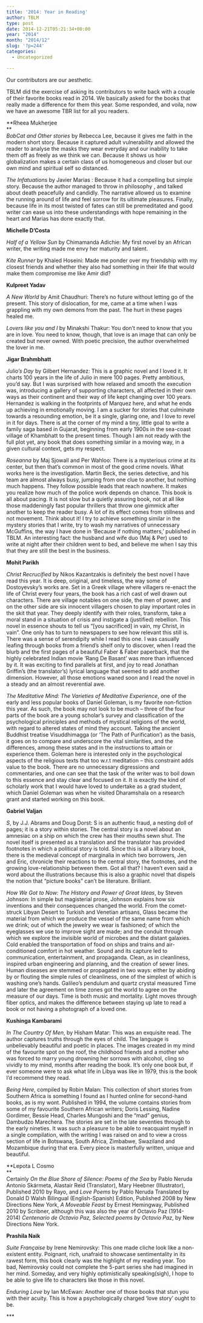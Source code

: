 ```yaml
---
title: '2014: Year in Reading'
author: TBLM
type: post
date: 2014-12-21T05:21:34+00:00
year: "2014"
month: "2014/12"
slug: '?p=244'
categories:
  - Uncategorized

---
```

Our contributors are our aesthetic. 

TBLM did the exercise of asking its contributors to write back with a couple of their favorite books read in 2014. We basically asked for the books that really made a difference for them this year. Some responded, and voila, now we have an awesome TBR list for all you readers.

**Rheea Mukherjee  
**  
_BobCat and Other stories_ by Rebecca Lee, because it gives me faith in the modern short story. Because it captured adult vulnerability and allowed the reader to analyse the masks they wear everyday and our inability to take them off as freely as we think we can. Because it shows us how globalization makes a certain class of us homogeneous and closer but our own mind and spiritual self so distanced. 

_The Infatuations_ by Javier Marias : Because it had a compelling but simple story. Because the author managed to throw in philosophy , and talked about death peacefully and candidly. The narrative allowed us to examine the running around of life and feel sorrow for its ultimate pleasures. Finally, because life in its most twisted of fates can still be premeditated and good writer can ease us into these understandings with hope remaining in the heart and Marias has done exactly that.

**Michelle D&#8217;Costa**

_Half of a Yellow Sun_ by Chimamanda Adichie: My first novel by an African writer, the writing made me envy her maturity and talent.

_Kite Runner_ by Khaled Hoseini: Made me ponder over my friendship with my closest friends and whether they also had something in their life that would make them compromise me like Amir did?

**Kulpreet Yadav**

_A New World_ by Amit Chaudhuri: There’s no future without letting go of the present. This story of dislocation, for me, came at a time when I was grappling with my own demons from the past. The hurt in these pages healed me. 

_Lovers like you and I_ by Minakshi Thakur: You don’t need to know that you are in love. You need to know, though, that love is an image that can only be created but never owned. With poetic precision, the author overwhelmed the lover in me.

**Jigar Brahmbhatt**

_Julio&#8217;s Day_ by Gilbert Hernandez: This is a graphic novel and I loved it. It charts 100 years in the life of Julio in mere 100 pages. Pretty ambitious, you&#8217;d say. But I was surprised with how relaxed and smooth the execution was, introducing a gallery of supporting characters, all affected in their own ways as their continent and their way of life kept changing over 100 years. Hernandez is walking in the footprints of Marquez here, and what he ends up achieving in emotionally moving. I am a sucker for stories that culminate towards a resounding emotion, be it a single, glaring one, and I love to revel in it for days. There is at the corner of my mind a tiny, little goal to write a family saga based in Gujarat, beginning from early 1900s in the sea-coast village of Khambhatt to the present times. Though I am not ready with the full plot yet, any book that does something similar in a moving way, in a given cultural context, gets my respect. 

_Roseanna_ by Maj Sjowall and Per Wahloo: There is a mysterious crime at its center, but then that&#8217;s common in most of the good crime novels. What works here is the investigation. Martin Beck, the series detective, and his team are almost always busy, jumping from one clue to another, but nothing much happens. They follow possible leads that reach nowhere. It makes you realize how much of the police work depends on chance. This book is all about pacing. It is not slow but a quietly assuring book, not at all like those maddeningly fast popular thrillers that throw one gimmick after another to keep the reader busy. A lot of its effect comes from stillness and not movement. Think about it! I try to achieve something similar in the mystery stories that I write, try to wash my narratives of unnecessary McGuffins, the way I have done in &#8216;Because if nothing matters,&#8217; published in TBLM. An interesting fact: the husband and wife duo (Maj & Per) used to write at night after their children went to bed, and believe me when I say this that they are still the best in the business.

**Mohit Parikh**

_Christ Recrucified_ by Nikos Kazantzakis is definitely the best novel I have read this year. It is deep, original, and timeless, the way some of Dostoyevsky’s works are. Set in a Greek village where villagers re-enact the life of Christ every four years, the book has a rich cast of well drawn out characters. There are village notables on one side, the men of power, and on the other side are six innocent villagers chosen to play important roles in the skit that year. They deeply identify with their roles, transform, take a moral stand in a situation of crisis and instigate a (justified) rebellion. This novel in essence shouts to tell us “[you sacrificed] in vain, my Christ, in vain”. One only has to turn to newspapers to see how relevant this still is.  
There was a sense of serendipity while I read this one. I was casually leafing through books from a friend’s shelf only to discover, when I read the blurb and the first pages of a beautiful Faber & Faber paperback, that the highly celebrated Indian movie &#8216;Rang De Basant&#8217; was more than influenced by it. It was exciting to find parallels at first, and joy to read Jonathan Griffin’s (the translator’s) lyrical language that seemed to add another dimension. However, all those emotions waned soon and I read the novel in a steady and an almost reverential awe.

_The Meditative Mind: The Varieties of Meditative Experience_, one of the early and less popular books of Daniel Goleman, is my favorite non-fiction this year. As such, the book may not look to be much – three of the four parts of the book are a young scholar’s survey and classification of the psychological principles and methods of mystical religions of the world, with regard to altered states of mind they account. Taking the ancient Buddhist treatise Visuddhimagga (or ‘The Path of Purification’) as the basis, it goes on to compare and underscore the vital similarities, and the differences, among these states and in the instructions to attain or experience them. Goleman here is interested only in the psychological aspects of the religious texts that too w.r.t meditation &#8211; this constraint adds value to the book. There are no unnecessary digressions and commentaries, and one can see that the task of the writer was to boil down to this essence and stay clear and focused on it. It is exactly the kind of scholarly work that I would have loved to undertake as a grad student, which Daniel Goleman was when he visited Dharamshala on a research grant and started working on this book.

**Gabriel Valjan**

_S_, by J.J. Abrams and Doug Dorst: S is an authentic fraud, a nesting doll of pages; it is a story within stories. The central story is a novel about an amnesiac on a ship on which the crew has their mouths sewn shut. The novel itself is presented as a translation and the translator has provided footnotes in which a political story is told. Since this is all a library book, there is the medieval concept of marginalia in which two borrowers, Jen and Eric, chronicle their reactions to the central story, the footnotes, and the growing love-relationship between them. Got all that? I haven’t even said a word about the illustrations because this is also a graphic novel that dispels the notion that “picture books” can’t be literature. Brilliant.

_How We Got to Now: The History and Power of Great Ideas_, by Steven Johnson: In simple but magisterial prose, Johnson explains how six inventions and their consequences changed the world. From the comet-struck Libyan Desert to Turkish and Venetian artisans, Glass became the material from which we produce the vessel of the same name from which we drink; out of which the jewelry we wear is fashioned; of which the eyeglasses we use to improve sight are made; and the conduit through which we explore the invisible world of microbes and the distant galaxies. Cold enabled the transportation of food on ships and trains and air-conditioned comfort in hot weather. Sound and its capture led to communication, entertainment, and propaganda. Clean, as in cleanliness, inspired urban engineering and planning, and the creation of sewer lines. Human diseases are stemmed or propagated in two ways: either by abiding by or flouting the simple rules of cleanliness, one of the simplest of which is washing one’s hands. Galileo’s pendulum and quartz crystal measured Time and later the agreement on time zones got the world to agree on the measure of our days. Time is both music and mortality. Light moves through fiber optics, and makes the difference between staying up late to read a book or not having a photograph of a loved one.

**Kushinga Kambarami**

_In The Country Of Men_, by Hisham Matar: This was an exquisite read. The author captures truths through the eyes of child. The language is unbelievably beautiful and poetic in places. The images created in my mind of the favourite spot on the roof, the childhood friends and a mother who was forced to marry young drowning her sorrows with alcohol, cling so vividly to my mind, months after reading the book. It&#8217;s only one book but, if ever someone were to ask what life in Libya was like in 1979, this is the book I&#8217;d recommend they read.

_Being Here_, compiled by Robin Malan: This collection of short stories from Southern Africa is something I found as I hunted online for second-hand books, as is my wont. Published in 1994, the volume contains stories from some of my favourite Southern African writers; Doris Lessing, Nadine Gordimer, Bessie Head, Charles Mungoshi and the &#8220;mad&#8221; genius, Dambudzo Marechera. The stories are set in the late seventies through to the early nineties. It was such a pleasure to be able to reacquaint myself in a single compilation, with the writing I was raised on and to view a cross section of life in Botswana, South Africa, Zimbabwe, Swaziland and Mozambique during that era. Every piece is masterfully written, unique and beautiful.

**Lepota L Cosmo  
**  
Certainly _On the Blue Shore of Silence: Poems of the Sea_ by Pablo Neruda Antonio Skármeta, Alastair Reid (Translator), Mary Heebner (Illustrator), Published 2010 by Rayo, and _Love Poems_ by Pablo Neruda Translated by Donald D Walsh Bilingual (English-Spanish) Edition, Published 2008 by New Directions New York, _A Moveable Feast_ by Ernest Hemingway, Published 2010 by Scribner, although this was also the year of Octavio Paz (1914-2014) _Centenario de Octavio Paz, Selected poems by Octavio Paz_, by New Directions New York.

**Prashila Naik**

_Suite Française_ by Irene Nemirovsky: This one made cliche look like a non-existent entity. Poignant, rich, unafraid to showcase sentimentality in its rawest form, this book clearly was the highlight of my reading year. Too bad, Nemirovsky could not complete the 5-part series she had imagined in her mind. Someday, and very highly optimistically speaking(sigh), I hope to be able to give life to characters like those in this novel.

_Enduring Love_ by Ian McEwan: Another one of those books that stun you with their acuity. This is how a psychologically charged &#8216;love story&#8217; ought to be.

\***
